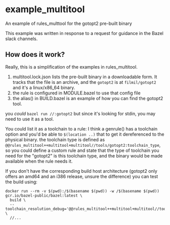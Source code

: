 # example_multitool
An example of rules_multtool for the gotopt2 pre-built binary

This example was written in response to a request for guidance in the Bazel slack channels.


## How does it work?

Really, this is a simplification of the examples in rules_multitool.

1. multitool.lock.json lists the pre-built binary in a downloadable form.  It tracks that the file
    is an archive, and the `gotopt2` is at `filmil/gotopt2` and it's a linux/x86_64 binary.
2. the rule is configured in MODULE.bazel to use that config file
3. the alias() in BUILD.bazel is an example of how you can find the gotopt2 tool.

you *could* `bazel run //:gotopt2` but since it's looking for stdin, you may need to use it as a tool.

You could list it as a toolchain to a rule: I think a genrule() has a toolchain option and you'd be
able to `$(location ..)` that to get it dereferenced to the physical binary.  the toolchain type is
defined as `@@rules_multitool++multitool+multitool//tools/gotopt2:toolchain_type`, so you could
define a custom rule and state that the type of toolchain you need for the "gotopt2" is this
toolchain type, and the binary would be made available when the rule needs it.

If you don't have the corresponding build host architecture (gotopt2 only offers an amd64 and an
i386 release, unsure the difference) you can test the build using:

```
docker run --rm -v $(pwd):/$(basename $(pwd)) -w /$(basename $(pwd)) gcr.io/bazel-public/bazel:latest \
  build \
  --toolchain_resolution_debug='@@rules_multitool++multitool+multitool//tools/gotopt2:toolchain_type' \
  //...
```
